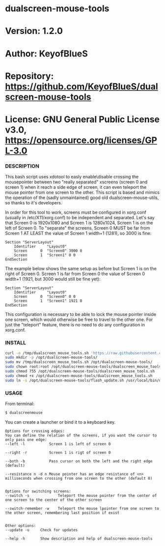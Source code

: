 # dualscreen-mouse-tools

# Version:    1.2.0
# Author:     KeyofBlueS
# Repository: https://github.com/KeyofBlueS/dualscreen-mouse-tools
# License:    GNU General Public License v3.0, https://opensource.org/licenses/GPL-3.0

### DESCRIPTION
This bash script uses xdotool to easly enable\disable crossing the mousepointer between two "really separated" xscreens (screen 0 and screen 1) when it reach a side edge of screen, it can even teleport the mouse pointer from one screen to the other.
This script is based and mimics the operation of the (sadly unmaintained) good old dualscreen-mouse-utils, so thanks to it's developers.

In order for this tool to work, screens must be configured in xorg.conf (usually in /etc/X11/xorg.conf) to be independent and separated. Let's say that Screen 0 is 1920x1080 and Screen 1 is 1280x1024, Screen 1 is on the left of Screen 0. To "separate" the screens, Screen 0 MUST be far from Screen 1 AT LEAST the value of Screen 1 width+1 (1281), so 3000 is fine:
```
Section "ServerLayout"
    Identifier     "Layout0"
    Screen      0  "Screen0" 3000 0
    Screen      1  "Screen1" 0 0
EndSection
```
The example below shows the same setup as before but Screen 1 is on the right of Screen 0. Screen 1 is far from Screen 0 the value of Screen 0 width+1 (1921, but 3000 would still be fine yet):
```
Section "ServerLayout"
    Identifier     "Layout0"
    Screen      0  "Screen0" 0 0
    Screen      1  "Screen1" 1921 0
EndSection
```
This configuration is necessary to be able to lock the mouse pointer inside one screen, which would otherwise be free to travel to the other one.
For just the "teleport" feature, there is no need to do any configuration in xorg.conf.

### INSTALL
```sh
curl -o /tmp/dualscreen_mouse_tools.sh 'https://raw.githubusercontent.com/KeyofBlueS/dualscreen-mouse-tools/master/dualscreen_mouse_tools.sh'
sudo mkdir -p /opt/dualscreen-mouse-tools/
sudo mv /tmp/dualscreen_mouse_tools.sh /opt/dualscreen-mouse-tools/
sudo chown root:root /opt/dualscreen-mouse-tools/dualscreen_mouse_tools.sh
sudo chmod 755 /opt/dualscreen-mouse-tools/dualscreen_mouse_tools.sh
sudo chmod +x /opt/dualscreen-mouse-tools/dualscreen_mouse_tools.sh
sudo ln -s /opt/dualscreen-mouse-tools/flash_update.sh /usr/local/bin/dualscreenmouse
```
### USAGE

From terminal:
```sh
$ dualscreenmouse
```
You can create a launcher or bind it to a keyboard key.
```
Options for crossing edges:
You can define the relation of the screens, if you want the cursor to only pass one edge:
--left -l	    	Screen 1 is left of screen 0

--right -r  		Screen 1 is rigt of screen 0

--both -b		    Pass cursor on both the left and the right edge (default)

--resistance n -d n	Mouse pointer has an edge resistance of <n> milliseconds when crossing from one screen to the other (default 0)


Options for switching screens:
--switch -s		        Teleport the mouse pointer from the center of one screen to the center of the other screen

--switch-remember -w	Teleport the mouse lpointer from one screen to the other screen, remembering last position if exist


Other options:
--update -u		Check for updates

--help -h		Show description and help of dualscreen-mouse-tools
```
